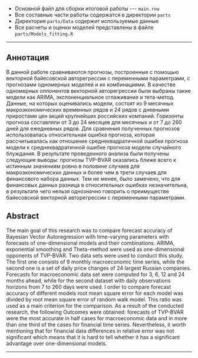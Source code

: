 * Основной файл для сборки итоговой работы --- `main.rnw`
* Все составные части работы содержатся в директории `parts`
* Директория `parts/Data` содержит используемые данные
* Все расчеты и оценки моделей представлены в файле `parts/Models_fitting.R`
-------------------
## Аннотация
В данной работе сравниваются прогнозы, построенные с помощью векторной байесовской авторегрессии с переменными параметрами, с прогнозами одномерных моделей и их комбинациями. В качестве одномерных оппонентов векторной авторегрессии были выбраны такие модели как ARIMA, экспоненциальное сглаживание и тета-метод. Данные, на которых оценивались модели, состоят из 9 месячных макроэкономических временных рядов и 24 рядов с дневными приростами цен акций крупнейших российских компаний. Горизонты прогноза составляли от 3 до 24 месяцев для месячных и от 7 до 260 дней для ежедневных рядов.
Для сравнения полученных прогнозов использовалась относительная ошибка прогноза, которая рассчитывалась как отношение среднеквадратичной ошибки прогноза модели к среднеквадратичной ошибке прогноза модели случайного блуждания.
В результате проведенного анализа были получены следующие выводы: прогнозы TVP-BVAR оказались ближе всего к истинным значениям ровно в половине случаев для макроэкономических данных и более чем в трети случаев для финансового набора данных. Тем не менее, было замечено, что для финансовых данных разница в относительных ошибках незначительна, в результате чего нельзя однозначно говорить о преимуществе байесовской векторной авторегрессии с переменными параметрами.

## Abstract
The main goal of this research was to compare forecast accuracy of Bayesian Vector Autoregression with time-varying parameters with forecasts of one-dimensional models and their combinations. ARIMA, exponential smoothing and Theta-method were used as one-dimensional opponents of TVP-BVAR. Two data sets were used to conduct this study. The first one consists of 9 monthly macroeconomic time series, while the second one is a set of daily price changes of 24 largest Russian companies. Forecasts for macroeconomic data set were computed for 3, 6, 12 and 24 months ahead, while for the second dataset with daily observations horizons from 7 to 260 days were used. I order to compare forecast accuracy of different models root mean square error for each model was divided by root mean square error of random walk model. This ratio was used as a main criterion for the comparison.
As a result of the conducted research, the following Outcomes were obtained: forecasts of TVP-BVAR were the most accurate in half cases for macroeconomic data and in more than one third of the cases for financial time series. Nevertheless, it worth mentioning that for financial data differences in relative error was not significant which means that it is hard to tell whether it has a significant advantage over one-dimensional models.

------





